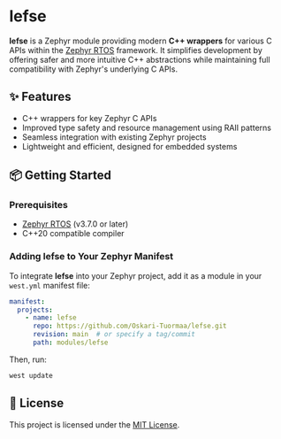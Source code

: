 # lefse

**lefse** is a Zephyr module providing modern **C++ wrappers** for various C APIs within the [Zephyr RTOS](https://zephyrproject.org/) framework. It simplifies development by offering safer and more intuitive C++ abstractions while maintaining full compatibility with Zephyr's underlying C APIs.

## ✨ Features

- C++ wrappers for key Zephyr C APIs
- Improved type safety and resource management using RAII patterns
- Seamless integration with existing Zephyr projects
- Lightweight and efficient, designed for embedded systems

## 📦 Getting Started

### Prerequisites

- [Zephyr RTOS](https://docs.zephyrproject.org/latest/develop/getting_started/index.html) (v3.7.0 or later)  
- C++20 compatible compiler  

### Adding lefse to Your Zephyr Manifest

To integrate **lefse** into your Zephyr project, add it as a module in your `west.yml` manifest file:

```yaml
manifest:
  projects:
    - name: lefse
      repo: https://github.com/Oskari-Tuormaa/lefse.git
      revision: main  # or specify a tag/commit
      path: modules/lefse
```

Then, run:

```bash
west update
```

<!--## 📚 Documentation-->

<!--- [API Reference](docs/API.md) *(To be added)*  -->
<!--- [Usage Examples](examples/)  -->

<!--## 🤝 Contributing-->

<!--Contributions are welcome! Feel free to open issues or submit pull requests. See [CONTRIBUTING.md](CONTRIBUTING.md) for guidelines.-->

## 📄 License

This project is licensed under the [MIT License](LICENSE).
